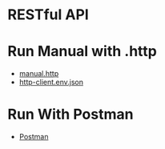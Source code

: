# RESTful API

# Run Manual with .http
- [manual.http](manual.http)
- [http-client.env.json](http-client.env.json)

# Run With Postman
- [Postman](https://martian-star-723205.postman.co/workspace/API---Antonius-Bun-Wijaya~03fa4421-7677-4c35-854e-6f41e0f1fca2/collection/14091484-e15ebbfd-7a91-43b6-8df0-3e6fab869db1?action=share&creator=14091484&active-environment=14091484-6bb499e7-8336-4256-8bde-01f0c6b7fcd4)